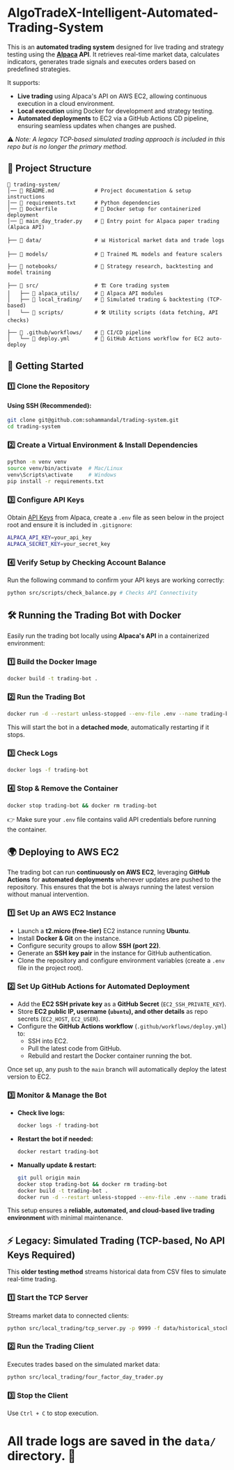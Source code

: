 
# AlgoTradeX-Intelligent-Automated-Trading-System

This is an **automated trading system** designed for live trading and strategy testing using the **[Alpaca](https://alpaca.markets/) API**. It retrieves real-time market data, calculates indicators, generates trade signals and executes orders based on predefined strategies.

It supports:

- **Live trading** using Alpaca's API on AWS EC2, allowing continuous execution in a cloud environment.
- **Local execution** using Docker for development and strategy testing.
- **Automated deployments** to EC2 via a GitHub Actions CD pipeline, ensuring seamless updates when changes are pushed.

⚠️ _Note: A legacy TCP-based simulated trading approach is included in this repo but is no longer the primary method._

## 📂 Project Structure

```plaintext
📂 trading-system/
│── 📜 README.md             # Project documentation & setup instructions
│── 📜 requirements.txt      # Python dependencies
│── 📜 Dockerfile            # 🐳 Docker setup for containerized deployment
│── 📜 main_day_trader.py    # 🚀 Entry point for Alpaca paper trading (Alpaca API)

├── 📂 data/                 # 📊 Historical market data and trade logs

├── 📂 models/               # 🧠 Trained ML models and feature scalers  

├── 📂 notebooks/            # 📓 Strategy research, backtesting and model training  

├── 📂 src/                  # 🏗️ Core trading system  
│   ├── 📂 alpaca_utils/     # 📡 Alpaca API modules
│   ├── 📂 local_trading/    # 🔌 Simulated trading & backtesting (TCP-based)
│   └── 📂 scripts/          # 🛠️ Utility scripts (data fetching, API checks)

├── 📂 .github/workflows/    # 🔄 CI/CD pipeline  
│   └── 📜 deploy.yml        # 🚀 GitHub Actions workflow for EC2 auto-deploy
```

## 🚀 Getting Started

### 1️⃣ Clone the Repository

#### Using SSH (Recommended):
```bash
git clone git@github.com:sohammandal/trading-system.git
cd trading-system
```

### 2️⃣ Create a Virtual Environment & Install Dependencies
```bash
python -m venv venv
source venv/bin/activate  # Mac/Linux
venv\Scripts\activate     # Windows
pip install -r requirements.txt
```

### 3️⃣ Configure API Keys
Obtain [API Keys](https://alpaca.markets/learn/connect-to-alpaca-api) from Alpaca, create a `.env` file as seen below in the project root and ensure it is included in `.gitignore`:
```bash
ALPACA_API_KEY=your_api_key
ALPACA_SECRET_KEY=your_secret_key
```

### 4️⃣ Verify Setup by Checking Account Balance
Run the following command to confirm your API keys are working correctly:

```bash
python src/scripts/check_balance.py # Checks API Connectivity
```

## 🛠 Running the Trading Bot with Docker

Easily run the trading bot locally using **Alpaca's API** in a containerized environment:  

### 1️⃣ Build the Docker Image
```bash
docker build -t trading-bot .
```

### 2️⃣ Run the Trading Bot
```bash
docker run -d --restart unless-stopped --env-file .env --name trading-bot trading-bot
```

This will start the bot in a **detached mode**, automatically restarting if it stops.  

### 3️⃣ Check Logs
```bash
docker logs -f trading-bot
```

### 4️⃣ Stop & Remove the Container
```bash
docker stop trading-bot && docker rm trading-bot
```

👉 Make sure your `.env` file contains valid API credentials before running the container.

## 🌍 Deploying to AWS EC2 

The trading bot can run **continuously on AWS EC2**, leveraging **GitHub Actions** for **automated deployments** whenever updates are pushed to the repository. This ensures that the bot is always running the latest version without manual intervention. 

### 1️⃣ Set Up an AWS EC2 Instance
- Launch a **t2.micro (free-tier)** EC2 instance running **Ubuntu**.  
- Install **Docker & Git** on the instance.
- Configure security groups to allow **SSH (port 22)**. 
- Generate an **SSH key pair** in the instance for GitHub authentication.
- Clone the repository and configure environment variables (create a `.env` file in the project root).

### 2️⃣ Set Up GitHub Actions for Automated Deployment
- Add the **EC2 SSH private key** as a **GitHub Secret** (`EC2_SSH_PRIVATE_KEY`).  
- Store **EC2 public IP, username (`ubuntu`), and other details** as repo secrets (`EC2_HOST`, `EC2_USER`).  
- Configure the **GitHub Actions workflow** (`.github/workflows/deploy.yml`) to:
  - SSH into EC2.  
  - Pull the latest code from GitHub.  
  - Rebuild and restart the Docker container running the bot.

Once set up, any push to the `main` branch will automatically deploy the latest version to EC2.

### 3️⃣ Monitor & Manage the Bot
- **Check live logs:**
  ```bash
  docker logs -f trading-bot
  ```
- **Restart the bot if needed:**
  ```bash
  docker restart trading-bot
  ```
- **Manually update & restart:**
  ```bash
  git pull origin main
  docker stop trading-bot && docker rm trading-bot
  docker build -t trading-bot .
  docker run -d --restart unless-stopped --env-file .env --name trading-bot trading-bot
  ```

This setup ensures a **reliable, automated, and cloud-based live trading environment** with minimal maintenance.

## ⚡ **Legacy: Simulated Trading (TCP-based, No API Keys Required)**  

This **older testing method** streams historical data from CSV files to simulate real-time trading.  

### **1️⃣ Start the TCP Server**  
Streams market data to connected clients:  
```bash
python src/local_trading/tcp_server.py -p 9999 -f data/historical_stock_data_5min_6months.csv -t 0.1
```

### **2️⃣ Run the Trading Client**  
Executes trades based on the simulated market data:  
```bash
python src/local_trading/four_factor_day_trader.py
```

### **3️⃣ Stop the Client**  
Use `Ctrl + C` to stop execution.  

All trade logs are saved in the `data/` directory. 🚀
=======

